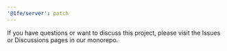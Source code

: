 ```yaml
---
'@1fe/server': patch
---
```


If you have questions or want to discuss this project, please visit the Issues or Discussions pages in our monorepo.